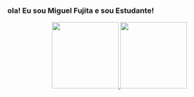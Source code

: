 ### ola! Eu sou Miguel Fujita e sou Estudante!
<div align="center">
  <a href="https://github.com/LoreMimi">
    <img height="150em" src="https://github-readme-stats.vercel.app/api?username=LoreMimi&count_private=true&include_all_commits=true&show_icons=true&theme=dracula&hide_border=false&show_owner=true"/>
    <img height="150em" src="https://github-readme-stats.vercel.app/api/top-langs/?username=LoreMimi&theme=dracula&hide_border=false&&layout=compact"/)
### Tecnologias que eu uso no meu dia a dia

